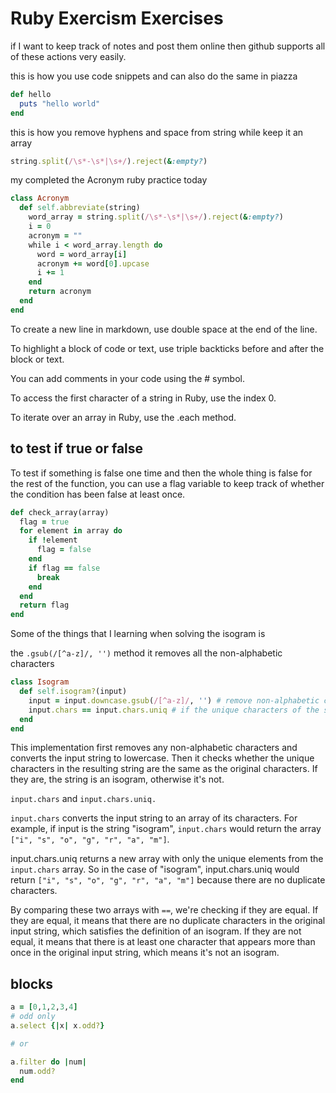 # Ruby Exercism Exercises

if I want to keep track of notes and post them online then github supports all of these actions very easily.


this is how you use code snippets and can also do the same in piazza
``` ruby
def hello
  puts "hello world"
end
```
 this is how you remove hyphens and space from string while keep it an array 

``` ruby
string.split(/\s*-\s*|\s+/).reject(&:empty?)
```

my completed the Acronym ruby practice today 

``` ruby
class Acronym
  def self.abbreviate(string)
    word_array = string.split(/\s*-\s*|\s+/).reject(&:empty?)
    i = 0
    acronym = ""
    while i < word_array.length do
      word = word_array[i]
      acronym += word[0].upcase
      i += 1
    end
    return acronym
  end
end
```

To create a new line in markdown, use double space at the end of the line.

To highlight a block of code or text, use triple backticks before and after the block or text.

You can add comments in your code using the # symbol.

To access the first character of a string in Ruby, use the index 0.

To iterate over an array in Ruby, use the .each method.


## to test if true or false
To test if something is false one time and then the whole thing is false for the rest of the function, you can use a flag variable to keep track of whether the condition has been false at least once.

```ruby
def check_array(array)
  flag = true
  for element in array do
    if !element
      flag = false
    end
    if flag == false
      break
    end
  end
  return flag
end
```

Some of the things that I learning when solving the isogram is 

the `.gsub(/[^a-z]/, '')` method it removes all the non-alphabetic characters

```ruby
class Isogram
  def self.isogram?(input)
    input = input.downcase.gsub(/[^a-z]/, '') # remove non-alphabetic characters and convert to lowercase
    input.chars == input.chars.uniq # if the unique characters of the string are the same as the original characters, it is an isogram
  end
end
```

This implementation first removes any non-alphabetic characters and converts the input string to lowercase. Then it checks whether the unique characters in the resulting string are the same as the original characters. If they are, the string is an isogram, otherwise it's not.

`input.chars` and `input.chars.uniq.`

`input.chars` converts the input string to an array of its characters. For example, if input is the string "isogram", `input.chars` would return the array `["i", "s", "o", "g", "r", "a", "m"]`.

input.chars.uniq returns a new array with only the unique elements from the `input.chars` array. So in the case of "isogram", input.chars.uniq would return `["i", "s", "o", "g", "r", "a", "m"]` because there are no duplicate characters.

By comparing these two arrays with `==`, we're checking if they are equal. If they are equal, it means that there are no duplicate characters in the original input string, which satisfies the definition of an isogram. If they are not equal, it means that there is at least one character that appears more than once in the original input string, which means it's not an isogram.


## blocks 

```ruby 
a = [0,1,2,3,4]
# odd only 
a.select {|x| x.odd?}

# or 

a.filter do |num|
  num.odd?
end
```
